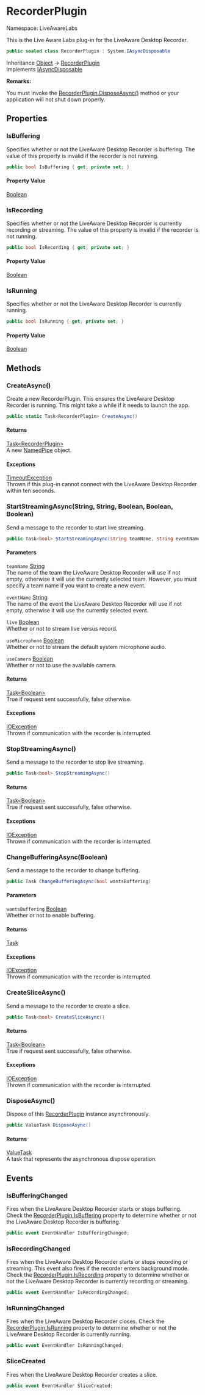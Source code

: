 # RecorderPlugin

Namespace: LiveAwareLabs

This is the Live Aware Labs plug-in for the LiveAware Desktop Recorder.

```csharp
public sealed class RecorderPlugin : System.IAsyncDisposable
```

Inheritance [Object](https://docs.microsoft.com/en-us/dotnet/api/system.object) → [RecorderPlugin](./liveawarelabs.recorderplugin.md)<br>
Implements [IAsyncDisposable](https://docs.microsoft.com/en-us/dotnet/api/system.iasyncdisposable)

**Remarks:**

You must invoke the [RecorderPlugin.DisposeAsync()](./liveawarelabs.recorderplugin.md#disposeasync) method or your application will not shut down properly.

## Properties

### **IsBuffering**

Specifies whether or not the LiveAware Desktop Recorder is buffering. The value of this property is invalid if the
 recorder is not running.

```csharp
public bool IsBuffering { get; private set; }
```

#### Property Value

[Boolean](https://docs.microsoft.com/en-us/dotnet/api/system.boolean)<br>

### **IsRecording**

Specifies whether or not the LiveAware Desktop Recorder is currently recording or streaming. The value of this property is
 invalid if the recorder is not running.

```csharp
public bool IsRecording { get; private set; }
```

#### Property Value

[Boolean](https://docs.microsoft.com/en-us/dotnet/api/system.boolean)<br>

### **IsRunning**

Specifies whether or not the LiveAware Desktop Recorder is currently running.

```csharp
public bool IsRunning { get; private set; }
```

#### Property Value

[Boolean](https://docs.microsoft.com/en-us/dotnet/api/system.boolean)<br>

## Methods

### **CreateAsync()**

Create a new RecorderPlugin. This ensures the LiveAware Desktop Recorder is running. This might take a while if it needs
 to launch the app.

```csharp
public static Task<RecorderPlugin> CreateAsync()
```

#### Returns

[Task&lt;RecorderPlugin&gt;](https://docs.microsoft.com/en-us/dotnet/api/system.threading.tasks.task-1)<br>
A new [NamedPipe](./liveawarelabs.namedpipe.md) object.

#### Exceptions

[TimeoutException](https://docs.microsoft.com/en-us/dotnet/api/system.timeoutexception)<br>
Thrown if this plug-in cannot connect with the LiveAware Desktop Recorder within ten seconds.

### **StartStreamingAsync(String, String, Boolean, Boolean, Boolean)**

Send a message to the recorder to start live streaming.

```csharp
public Task<bool> StartStreamingAsync(string teamName, string eventName, bool live, bool useMicrophone, bool useCamera)
```

#### Parameters

`teamName` [String](https://docs.microsoft.com/en-us/dotnet/api/system.string)<br>
The name of the team the LiveAware Desktop Recorder will use if not empty, otherwise it will use the
 currently selected team. However, you must specify a team name if you want to create a new event.

`eventName` [String](https://docs.microsoft.com/en-us/dotnet/api/system.string)<br>
The name of the event the LiveAware Desktop Recorder will use if not empty, otherwise it will use
 the currently selected event.

`live` [Boolean](https://docs.microsoft.com/en-us/dotnet/api/system.boolean)<br>
Whether or not to stream live versus record.

`useMicrophone` [Boolean](https://docs.microsoft.com/en-us/dotnet/api/system.boolean)<br>
Whether or not to stream the default system microphone audio.

`useCamera` [Boolean](https://docs.microsoft.com/en-us/dotnet/api/system.boolean)<br>
Whether or not to use the available camera.

#### Returns

[Task&lt;Boolean&gt;](https://docs.microsoft.com/en-us/dotnet/api/system.threading.tasks.task-1)<br>
True if request sent successfully, false otherwise.

#### Exceptions

[IOException](https://docs.microsoft.com/en-us/dotnet/api/system.io.ioexception)<br>
Thrown if communication with the recorder is interrupted.

### **StopStreamingAsync()**

Send a message to the recorder to stop live streaming.

```csharp
public Task<bool> StopStreamingAsync()
```

#### Returns

[Task&lt;Boolean&gt;](https://docs.microsoft.com/en-us/dotnet/api/system.threading.tasks.task-1)<br>
True if request sent successfully, false otherwise.

#### Exceptions

[IOException](https://docs.microsoft.com/en-us/dotnet/api/system.io.ioexception)<br>
Thrown if communication with the recorder is interrupted.

### **ChangeBufferingAsync(Boolean)**

Send a message to the recorder to change buffering.

```csharp
public Task ChangeBufferingAsync(bool wantsBuffering)
```

#### Parameters

`wantsBuffering` [Boolean](https://docs.microsoft.com/en-us/dotnet/api/system.boolean)<br>
Whether or not to enable buffering.

#### Returns

[Task](https://docs.microsoft.com/en-us/dotnet/api/system.threading.tasks.task)<br>

#### Exceptions

[IOException](https://docs.microsoft.com/en-us/dotnet/api/system.io.ioexception)<br>
Thrown if communication with the recorder is interrupted.

### **CreateSliceAsync()**

Send a message to the recorder to create a slice.

```csharp
public Task<bool> CreateSliceAsync()
```

#### Returns

[Task&lt;Boolean&gt;](https://docs.microsoft.com/en-us/dotnet/api/system.threading.tasks.task-1)<br>
True if request sent successfully, false otherwise.

#### Exceptions

[IOException](https://docs.microsoft.com/en-us/dotnet/api/system.io.ioexception)<br>
Thrown if communication with the recorder is interrupted.

### **DisposeAsync()**

Dispose of this [RecorderPlugin](./liveawarelabs.recorderplugin.md) instance asynchronously.

```csharp
public ValueTask DisposeAsync()
```

#### Returns

[ValueTask](https://docs.microsoft.com/en-us/dotnet/api/system.threading.tasks.valuetask)<br>
A task that represents the asynchronous dispose operation.

## Events

### **IsBufferingChanged**

Fires when the LiveAware Desktop Recorder starts or stops buffering. Check the [RecorderPlugin.IsBuffering](./liveawarelabs.recorderplugin.md#isbuffering) property
 to determine whether or not the LiveAware Desktop Recorder is buffering.

```csharp
public event EventHandler IsBufferingChanged;
```

### **IsRecordingChanged**

Fires when the LiveAware Desktop Recorder starts or stops recording or streaming. This event also fires if the recorder
 enters background mode. Check the [RecorderPlugin.IsRecording](./liveawarelabs.recorderplugin.md#isrecording) property to determine whether or not the LiveAware Desktop
 Recorder is currently recording or streaming.

```csharp
public event EventHandler IsRecordingChanged;
```

### **IsRunningChanged**

Fires when the LiveAware Desktop Recorder closes. Check the [RecorderPlugin.IsRunning](./liveawarelabs.recorderplugin.md#isrunning) property to determine whether or not
 the LiveAware Desktop Recorder is currently running.

```csharp
public event EventHandler IsRunningChanged;
```

### **SliceCreated**

Fires when the LiveAware Desktop Recorder creates a slice.

```csharp
public event EventHandler SliceCreated;
```
